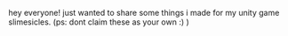 hey everyone!
just wanted to share some things i made for my unity game slimesicles.
(ps: dont claim these as your own :) )
